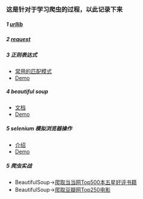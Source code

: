 ### 这是针对于学习爬虫的过程，以此记录下来

##### 1 [urllib](https://github.com/AdvancingStone/spider-training/blob/master/com/bluehonour/urllib/Bihu.py)
##### 2 [request](https://github.com/AdvancingStone/spider-training/blob/master/com/bluehonour/request/Demo.py)
##### 3 正则表达式   
* [常用的匹配模式](https://github.com/AdvancingStone/spider-training/blob/master/com/bluehonour/regexp/%E5%B8%B8%E7%94%A8%E7%9A%84%E5%8C%B9%E9%85%8D.md)
* [Demo](https://github.com/AdvancingStone/spider-training/blob/master/com/bluehonour/regexp/Demo.py)
##### 4 beautiful soup
* [文档](https://github.com/AdvancingStone/spider-training/blob/master/com/bluehonour/beautiful_soup/document.md)
* [Demo](https://github.com/AdvancingStone/spider-training/blob/master/com/bluehonour/beautiful_soup/Demo.py)
##### 5 selenium 模拟浏览器操作
* [介绍](https://github.com/AdvancingStone/spider-training/blob/master/com/bluehonour/selenium/introduce.md)
* [Demo](https://github.com/AdvancingStone/spider-training/blob/master/com/bluehonour/selenium/Demo.py)
##### 5 爬虫实战
* BeautifulSoup->[爬取当当网Top500本五星好评书籍](https://github.com/AdvancingStone/spider-training/blob/master/com/bluehonour/training/DangDangWang.py)
* BeautifulSoup->[爬取豆瓣网Top250电影](https://github.com/AdvancingStone/spider-training/blob/master/com/bluehonour/training/douban_top250.py)
